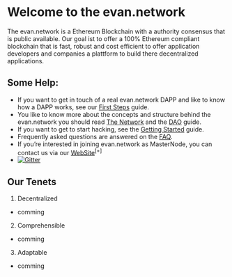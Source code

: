 # Welcome to the evan.network

The evan.network is a Ethereum Blockchain with a authority consensus that is public available. Our goal ist to offer a 100% Ethereum compliant blockchain that is fast, robust and cost efficient to offer application developers and companies a plattform to build there decentralized applications.


## Some Help:

* If you want to get in touch of a real evan.network DAPP and like to know how a DAPP works, see our [First Steps](/doc/first-steps) guide.
* You like to know more about the concepts and structure behind the evan.network you should read [The Network](/doc/network) and the [DAO](/doc/dao) guide.
* If you want to get to start hacking, see the [Getting Started](/dev/getting-started) guide.
* Frequently asked questions are answered on the [FAQ](/doc/faq).
* If you’re interested in joining evan.network as MasterNode, you can contact us via our [WebSite](https:///evan.network)<sup>[+]</sup>
*  [![Gitter](https://img.shields.io/gitter/room/evannetwork/evannetwork.svg?style=flat-square)](https://gitter.im/evannetwork/Lobby)


## Our Tenets

1. Decentralized
  * comming

2. Comprehensible
  * comming

3. Adaptable
  * comming
